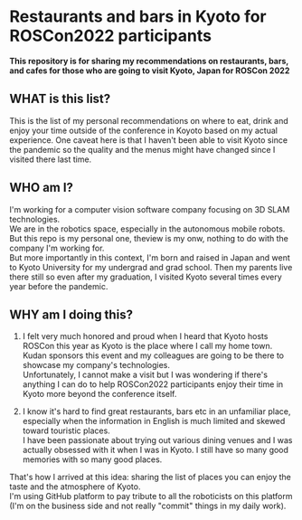 # Restaurants and bars in Kyoto for ROSCon2022 participants

**This repository is for sharing my recommendations on restaurants, bars, and cafes for those who are going to visit Kyoto, Japan for ROSCon 2022**

## WHAT is this list?

This is the list of my personal recommendations on where to eat, drink and enjoy your time outside of the conference in Koyoto based on my actual experience.
One caveat here is that I haven't been able to visit Kyoto since the pandemic so the quality and the menus might have changed since I visited there last time.

## WHO am I?

I'm working for a computer vision software company focusing on 3D SLAM technologies.  
We are in the robotics space, especially in the autonomous mobile robots. But this repo is my personal one, theview is my onw, nothing to do with the company I'm working for.   
But more importantly in this context, I'm born and raised in Japan and went to Kyoto University for my undergrad and grad school. Then my parents live there still so even after my graduation, I visited Kyoto several times every year before the pandemic.


## WHY am I doing this?

1. I felt very much honored and proud when I heard that Kyoto hosts ROSCon this year as Kyoto is the place where I call my home town.  
Kudan sponsors this event and my colleagues are going to be there to showcase my company's technologies.   
Unfortunately, I cannot make a visit but I was wondering if there's anything I can do to help ROSCon2022 participants enjoy their time in Kyoto more beyond the conference itself.   

2. I know it's hard to find great restaurants, bars etc in an unfamiliar place, especially when the information in English is much limited and skewed toward touristic places.  
I have been passionate about trying out various dining venues and I was actually obsessed with it when I was in Kyoto. I still have so many good memories with so many good places.

That's how I arrived at this idea: sharing the list of places you can enjoy the taste and the atmosphere of Kyoto.  
I'm using GitHub platform to pay tribute to all the roboticists on this platform (I'm on the business side and not really "commit" things in my daily work).
